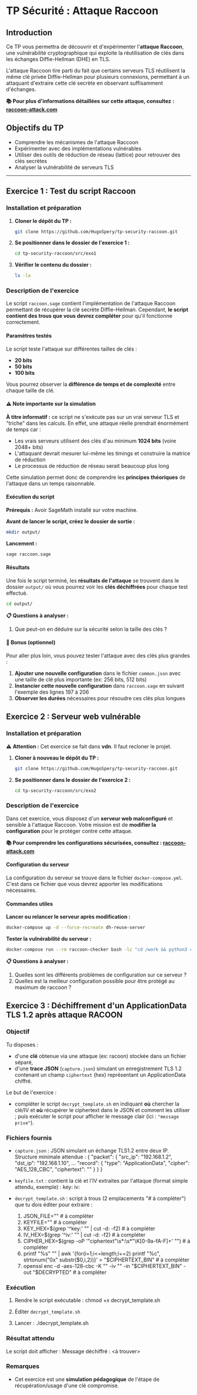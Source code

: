 # TP Sécurité : Attaque Raccoon

## Introduction

Ce TP vous permettra de découvrir et d'expérimenter l'**attaque Raccoon**, une vulnérabilité cryptographique qui exploite la réutilisation de clés dans les échanges Diffie-Hellman (DHE) en TLS.

L'attaque Raccoon tire parti du fait que certains serveurs TLS réutilisent la même clé privée Diffie-Hellman pour plusieurs connexions, permettant à un attaquant d'extraire cette clé secrète en observant suffisamment d'échanges.

**📚 Pour plus d'informations détaillées sur cette attaque, consultez : [raccoon-attack.com](https://raccoon-attack.com)**

## Objectifs du TP

- Comprendre les mécanismes de l'attaque Raccoon
- Expérimenter avec des implémentations vulnérables
- Utiliser des outils de réduction de réseau (lattice) pour retrouver des clés secrètes
- Analyser la vulnérabilité de serveurs TLS

---

## Exercice 1 : Test du script Raccoon

### Installation et préparation

1. **Cloner le dépôt du TP :**
   ```bash
   git clone https://github.com/HugoSpery/tp-security-raccoon.git
   ```

2. **Se positionner dans le dossier de l'exercice 1 :**
   ```bash
   cd tp-security-raccoon/src/exo1
   ```

3. **Vérifier le contenu du dossier :**
   ```bash
   ls -la
   ```

### Description de l'exercice

Le script `raccoon.sage` contient l'implémentation de l'attaque Raccoon permettant de récupérer la clé secrète Diffie-Hellman. Cependant, **le script contient des trous que vous devrez compléter** pour qu'il fonctionne correctement.

#### Paramètres testés

Le script teste l'attaque sur différentes tailles de clés :
- **20 bits** 
- **50 bits** 
- **100 bits**

Vous pourrez observer la **différence de temps et de complexité** entre chaque taille de clé.

#### ⚠️ Note importante sur la simulation

**À titre informatif :** ce script ne s'exécute pas sur un vrai serveur TLS et "triche" dans les calculs. En effet, une attaque réelle prendrait énormément de temps car :
- Les vrais serveurs utilisent des clés d'au minimum **1024 bits** (voire 2048+ bits)
- L'attaquant devrait mesurer lui-même les timings et construire la matrice de réduction
- Le processus de réduction de réseau serait beaucoup plus long

Cette simulation permet donc de comprendre les **principes théoriques** de l'attaque dans un temps raisonnable.

#### Exécution du script

**Prérequis :** Avoir SageMath installé sur votre machine.

**Avant de lancer le script, créez le dossier de sortie :**
```bash
mkdir output/
```

**Lancement :**
```bash
sage raccoon.sage
```

#### Résultats

Une fois le script terminé, les **résultats de l'attaque** se trouvent dans le dossier `output/` où vous pourrez voir les **clés déchiffrées** pour chaque test effectué.

```bash
cd output/
```

**📋 Questions à analyser :**

1. Que peut-on en déduire sur la sécurité selon la taille des clés ? 

#### 🎯 Bonus (optionnel)

Pour aller plus loin, vous pouvez tester l'attaque avec des clés plus grandes :

1. **Ajouter une nouvelle configuration** dans le fichier `common.json` avec une taille de clé plus importante (ex: 256 bits, 512 bits)
2. **Instancier cette nouvelle configuration** dans `raccoon.sage` en suivant l'exemple des lignes 197 à 206
3. **Observer les durées** nécessaires pour résoudre ces clés plus longues


## Exercice 2 : Serveur web vulnérable

### Installation et préparation

⚠️ **Attention :** Cet exercice se fait dans **vdn**. Il faut recloner le projet.

1. **Cloner à nouveau le dépôt du TP :**
   ```bash
   git clone https://github.com/HugoSpery/tp-security-raccoon.git
   ```

2. **Se positionner dans le dossier de l'exercice 2 :**
   ```bash
   cd tp-security-raccoon/src/exo2
   ```

### Description de l'exercice

Dans cet exercice, vous disposez d'un **serveur web malconfiguré** et sensible à l'attaque Raccoon. Votre mission est de **modifier la configuration** pour le protéger contre cette attaque.

**📚 Pour comprendre les configurations sécurisées, consultez : [raccoon-attack.com](https://raccoon-attack.com)**

#### Configuration du serveur

La configuration du serveur se trouve dans le fichier `docker-compose.yml`. C'est dans ce fichier que vous devrez apporter les modifications nécessaires. 

#### Commandes utiles

**Lancer ou relancer le serveur après modification :**
```bash
docker-compose up -d --force-recreate dh-reuse-server
```

**Tester la vulnérabilité du serveur :**
```bash
docker-compose run --rm raccoon-checker bash -lc "cd /work && python3 check_raccoon_vulnerability.py dh-reuse-server 443"
```

**📋 Questions à analyser :**

1. Quelles sont les différents problèmes de configuration sur ce serveur ? 
2. Quelles est la meilleur configuration possible pour être protégé au maximum de raccoon ?

## Exercice 3 : Déchiffrement d'un ApplicationData TLS 1.2 après attaque RACOON


### Objectif

Tu disposes :
 - d'une **clé** obtenue via une attaque (ex: racoon) stockée dans un fichier séparé,
 - d'une **trace JSON** (`capture.json`) simulant un enregistrement TLS 1.2 contenant un
   champ `ciphertext` (hex) représentant un ApplicationData chiffré.

Le but de l'exercice :
 - compléter le script `decrypt_template.sh` en indiquant **où** chercher la clé/IV
   et **où** récupérer le ciphertext dans le JSON et comment les utiliser ; puis exécuter le script pour
   afficher le message clair (ici : `"message prive"`).

### Fichiers fournis

 - `capture.json` : JSON simulant un échange TLS1.2 entre deux IP.
   Structure minimale attendue :
   {
     "packet": {
       "src_ip": "192.168.1.2",
       "dst_ip": "192.168.1.10",
       ...
       "record": {
         "type": "ApplicationData",
         "cipher": "AES_128_CBC",
         "ciphertext": "<hex>"
       }
     }
   }

 - `keyfile.txt` : contient la clé et l'IV extraites par l'attaque (format simple attendu, exemple) :
   key:<hex>
   iv:<hex>

 - `decrypt_template.sh` : script à trous (2 emplacements "# à compléter") que tu dois éditer pour extraire :
   1) JSON_FILE="<TODO>" # à compléter
   2) KEYFILE="<TODO>" # à compléter
   3) KEY_HEX=$(grep '^key:' "<TODO>" | cut -d: -f2) # à compléter
   4) IV_HEX=$(grep '^iv:' "<TODO>" | cut -d: -f2) # à compléter
   5) CIPHER_HEX=$(grep -oP '"ciphertext"\s*:\s*"\K[0-9a-fA-F]+' "<TODO>") # à compléter
   6) printf "%s" "<TODO>" | awk '{for(i=1;i<=length;i+=2) printf "%c", strtonum("0x" substr($0,i,2))}' > "$CIPHERTEXT_BIN"  # à compléter
   7) openssl enc -d -aes-128-cbc -K "<TODO>" -iv "<TODO>" -in "$CIPHERTEXT_BIN" -out "$DECRYPTED" # à compléter


### Exécution

1. Rendre le script exécutable :
   chmod +x decrypt_template.sh

2. Éditer `decrypt_template.sh`

3. Lancer :
   ./decrypt_template.sh

### Résultat attendu

Le script doit afficher :
   Message déchiffré : <à trouver>

### Remarques

 - Cet exercice est une **simulation pédagogique** de l'étape de récupération/usage d'une clé compromise.
